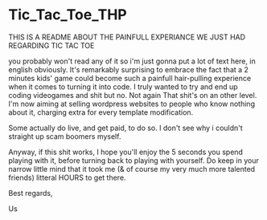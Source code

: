 # Tic_Tac_Toe_THP

THIS IS A README ABOUT THE PAINFULL EXPERIANCE WE JUST HAD REGARDING TIC TAC TOE

you probably won't read any of it so i'm just gonna put a lot of text here, in english obviously.
It's remarkably surprising to embrace the fact that a 2 minutes kids' game could become such a painfull hair-pulling experience when it comes to turning it into code.
I truly wanted to try and end up coding videogames and shit but no. Not again
That shit's on an other level.
I'm now aiming at selling wordpress websites to people who know nothing about it, charging extra for every template modification.

Some actually do live, and get paid, to do so. I don't see why i couldn't straight up scam boomers myself.

Anyway, if this shit works, I hope you'll enjoy the 5 seconds you spend playing with it, before turning back to playing with yourself.
Do keep in your narrow little mind that it took me (& of course my very much more talented friends) litteral HOURS to get there.

Best regards,

Us
